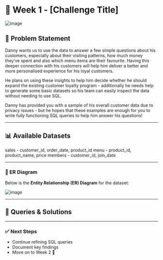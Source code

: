 # 📌 Week 1 - [Challenge Title]  

![image](https://github.com/user-attachments/assets/d75264cd-739d-4e91-ba32-c23ec9f5689f)
 
## 📝 Problem Statement  
Danny wants us to use the data to answer a few simple questions about his customers, especially about their visiting patterns, how much money they’ve spent and also which menu items are their favourite. Having this deeper connection with his customers will help him deliver a better and more personalised experience for his loyal customers.

He plans on using these insights to help him decide whether he should expand the existing customer loyalty program - additionally he needs help to generate some basic datasets so his team can easily inspect the data without needing to use SQL.

Danny has provided you with a sample of his overall customer data due to privacy issues - but he hopes that these examples are enough for you to write fully functioning SQL queries to help him answer his questions!

***

## 📊 Available Datasets  

sales - customer_id, order_date, product_id
menu - product_id, product_name, price
members - customer_id, join_date

***

### 🔗 ER Diagram  
Below is the **Entity Relationship (ER) Diagram** for the dataset:  

![image](https://github.com/user-attachments/assets/793afc99-2752-48eb-adc9-7b3f78552f94)

***

## 📜 Queries & Solutions  

  


---

### ✅ Next Steps  
- Continue refining SQL queries  
- Document key findings  
- Move on to Week 2 🚀  
